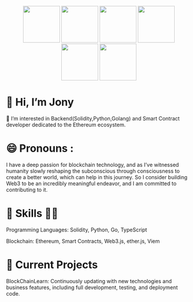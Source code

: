 <p align="center">
  <img src="https://i.giphy.com/media/LMt9638dO8dftAjtco/200.webp" width="100">
  <img src="https://i.giphy.com/media/IdyAQJVN2kVPNUrojM/200.webp" width="100">
  <img src="https://i.giphy.com/media/KzJkzjggfGN5Py6nkT/200.webp" width="100">
  <img src="https://media3.giphy.com/media/ln7z2eWriiQAllfVcn/200w.webp" width="100">
  <img src="https://i.giphy.com/media/VgGthkhUvGgOit7Y9i/200.webp" width="100">
  <img src="https://i.giphy.com/media/eNAsjO55tPbgaor7ma/200w.webp" width="100">
</p>


# 👋 Hi, I’m Jony
👀 I’m interested in Backend(Solidity,Python,Golang) and Smart Contract developer dedicated to the Ethereum ecosystem.

# 😄 Pronouns :
I have a deep passion for blockchain technology, and as I’ve witnessed humanity slowly reshaping the subconscious through consciousness to create a better world, which can help in this journey. So I consider building Web3 to be an incredibly meaningful endeavor, and I am committed to contributing to it.

# 🔧 Skills 💪🏻

Programming Languages: Solidity, Python, Go, TypeScript

Blockchain: Ethereum, Smart Contracts, Web3.js, ether.js, Viem

# 🚀 Current Projects
BlockChainLearn: Continuously updating with new technologies and business features, including full development, testing, and deployment code.

<!---
Jony163/Jony163 is a ✨ special ✨ repository because its `README.md` (this file) appears on your GitHub profile.
You can click the Preview link to take a look at your changes.
--->

<!---
<a href="https://github.com/angular/angular-ja/graphs/contributors">
  <img src="https://contrib.rocks/image?repo=angular/angular-ja" />
</a>

Made with [contrib.rocks](https://contrib.rocks).
--->
